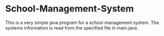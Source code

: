 # School-Management-System

This is a very simple java program for a school management system.
The systems information is read from the specified file in main.java.
